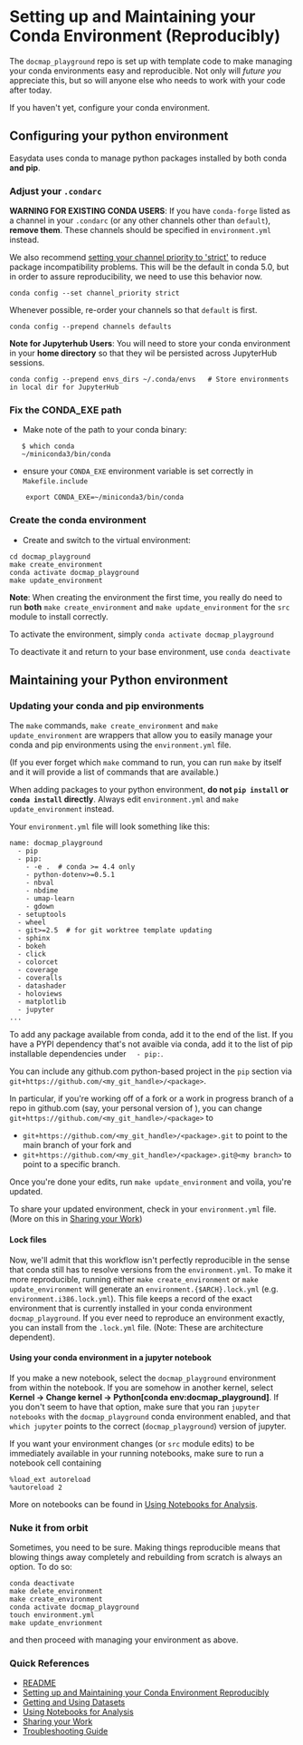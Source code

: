 # Setting up and Maintaining your Conda Environment (Reproducibly)

The `docmap_playground` repo is set up with template code to make managing your conda environments easy and reproducible. Not only will _future you_ appreciate this, but so will anyone else who needs to work with your code after today.

If you haven't yet, configure your conda environment.

## Configuring your python environment
Easydata uses conda to manage python packages installed by both conda **and pip**.

### Adjust your `.condarc`
**WARNING FOR EXISTING CONDA USERS**: If you have `conda-forge` listed as a channel in your `.condarc` (or any other channels other than `default`), **remove them**. These channels should be specified in `environment.yml` instead.

We also recommend [setting your channel priority to 'strict'](https://docs.conda.io/projects/conda/en/latest/user-guide/tasks/manage-channels.html) to reduce package incompatibility problems. This will be the default in conda 5.0, but in order to assure reproducibility, we need to use this behavior now.

```
conda config --set channel_priority strict
```
Whenever possible, re-order your channels so that `default` is first.

```
conda config --prepend channels defaults
```

**Note for Jupyterhub Users**: You will need to store your conda environment in your **home directory** so that they wil be persisted across JupyterHub sessions.
```
conda config --prepend envs_dirs ~/.conda/envs   # Store environments in local dir for JupyterHub
```

### Fix the CONDA_EXE path
* Make note of the path to your conda binary:
```
   $ which conda
   ~/miniconda3/bin/conda
```
* ensure your `CONDA_EXE` environment variable is set correctly in `Makefile.include`
```
    export CONDA_EXE=~/miniconda3/bin/conda
```
### Create the conda environment
* Create and switch to the virtual environment:
```
cd docmap_playground
make create_environment
conda activate docmap_playground
make update_environment
```
**Note**: When creating the environment the first time, you really do need to run **both** `make create_environment` and `make update_environment` for the `src` module to install correctly.

To activate the environment, simply `conda activate docmap_playground`

To deactivate it and return to your base environment, use `conda deactivate`

## Maintaining your Python environment

### Updating your conda and pip environments
The `make` commands, `make create_environment` and `make update_environment` are wrappers that allow you to easily manage your conda and pip environments using the `environment.yml` file.

(If you ever forget which `make` command to run, you can run `make` by itself and it will provide a list of commands that are available.)


When adding packages to your python environment, **do not `pip install` or `conda install` directly**. Always edit `environment.yml` and `make update_environment` instead.

Your `environment.yml` file will look something like this:
```
name: docmap_playground
  - pip
  - pip:
    - -e .  # conda >= 4.4 only
    - python-dotenv>=0.5.1
    - nbval
    - nbdime
    - umap-learn
    - gdown
  - setuptools
  - wheel
  - git>=2.5  # for git worktree template updating
  - sphinx
  - bokeh
  - click
  - colorcet
  - coverage
  - coveralls
  - datashader
  - holoviews
  - matplotlib
  - jupyter
...
```
To add any package available from conda, add it to the end of the list. If you have a PYPI dependency that's not avaible via conda, add it to the list of pip installable dependencies under `  - pip:`.

You can include any github.com python-based project in the `pip` section via `git+https://github.com/<my_git_handle>/<package>`.

In particular, if you're working off of a fork or a work in progress branch of a repo in github.com (say, your personal version of <package>), you can change `git+https://github.com/<my_git_handle>/<package>` to

* `git+https://github.com/<my_git_handle>/<package>.git` to point to the main branch of your fork and
* `git+https://github.com/<my_git_handle>/<package>.git@<my branch>` to point to a specific branch.

Once you're done your edits, run `make update_environment` and voila, you're updated.

To share your updated environment, check in your `environment.yml` file. (More on this in [Sharing your Work](sharing-your-work.md))


#### Lock files
Now, we'll admit that this workflow isn't perfectly reproducible in the sense that conda still has to resolve versions from the `environment.yml`. To make it more reproducible, running either `make create_environment` or `make update_environment` will generate an `environment.{$ARCH}.lock.yml` (e.g. `environment.i386.lock.yml`). This file keeps a record of the exact environment that is currently installed in your conda environment `docmap_playground`. If you ever need to reproduce an environment exactly, you can install from the `.lock.yml` file. (Note: These are architecture dependent).

#### Using your conda environment in a jupyter notebook
If you make a new notebook, select the `docmap_playground` environment from within the notebook. If you are somehow in another kernel, select **Kernel -> Change kernel -> Python[conda env:docmap_playground]**. If you don't seem to have that option, make sure that you ran `jupyter notebooks` with the `docmap_playground` conda environment enabled, and that `which jupyter` points to the correct (`docmap_playground`) version of jupyter.

If you want your environment changes (or `src` module edits) to be immediately available in your running notebooks, make sure to run a notebook cell containing
```
%load_ext autoreload
%autoreload 2
```

More on notebooks can be found in [Using Notebooks for Analysis](notebooks.md).

### Nuke it from orbit
Sometimes, you need to be sure. Making things reproducible means that blowing things away completely and rebuilding from scratch is always an option. To do so:
```
conda deactivate
make delete_environment
make create_environment
conda activate docmap_playground
touch environment.yml
make update_envrionment
```
and then proceed with managing your environment as above.

### Quick References

* [README](../README.md)
* [Setting up and Maintaining your Conda Environment Reproducibly](conda-environments.md)
* [Getting and Using Datasets](datasets.md)
* [Using Notebooks for Analysis](notebooks.md)
* [Sharing your Work](sharing-your-work.md)
* [Troubleshooting Guide](troubleshooting.md)
